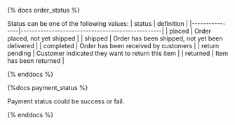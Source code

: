 {% docs order_status %}

Status can be one of the following values: 
| status         | definition                                       |
|----------------|--------------------------------------------------|
| placed         | Order placed, not yet shipped                    |
| shipped        | Order has been shipped, not yet been delivered   |
| completed      | Order has been received by customers             |
| return pending | Customer indicated they want to return this item |
| returned       | Item has been returned                           |

{% enddocs %}


{%docs payment_status %}

Payment status could be success or fail.

{% enddocs %}